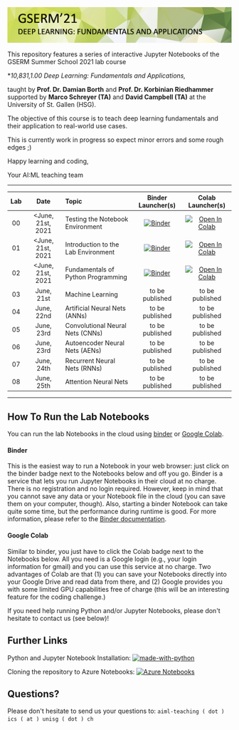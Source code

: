 ![Course Banner](banner.png)

This repository features a series of interactive Jupyter Notebooks of the GSERM Summer School 2021 lab course 

**10,831,1.00 Deep Learning: Fundamentals and Applications,* 

taught by **Prof. Dr. Damian Borth** and **Prof. Dr. Korbinian Riedhammer** supported by **Marco Schreyer (TA)** and **David Campbell (TA)** at the University of St. Gallen (HSG). 

The objective of this course is to teach deep learning fundamentals and their application to real-world use cases.

This is currently work in progress so expect minor errors and some rough edges ;)

Happy learning and coding,

Your AI:ML teaching team 

---
| Lab           |Date                 |  Topic                            |  Binder Launcher(s) | Colab Launcher(s) |
|:-------------:|:-------------------:|:---------------------------------|:-------------------:|:-----------------:|
|00|  <June, 21st, 2021	 | Testing the Notebook Environment | [![Binder](https://mybinder.org/badge_logo.svg)](https://mybinder.org/v2/gh/HSG-AIML/LabGSERM/main?filepath=lab_00%2Flab_00.ipynb) | [![Open In Colab](https://colab.research.google.com/assets/colab-badge.svg)](https://colab.research.google.com/github/HSG-AIML/LabGSERM/blob/main/lab_00/lab_00.ipynb) |
|01|  <June, 21st, 2021	 | Introduction to the Lab Environment | [![Binder](https://mybinder.org/badge_logo.svg)](https://mybinder.org/v2/gh/HSG-AIML/LabGSERM/main?filepath=lab_01%2Flab_01.ipynb) | [![Open In Colab](https://colab.research.google.com/assets/colab-badge.svg)](https://colab.research.google.com/github/HSG-AIML/LabGSERM/blob/main/lab_01/lab_01.ipynb) |
|02|  <June, 21st, 2021	 | Fundamentals of Python Programming | [![Binder](https://mybinder.org/badge_logo.svg)](https://mybinder.org/v2/gh/HSG-AIML/LabGSERM/main?filepath=lab_02%2Flab_02.ipynb) | [![Open In Colab](https://colab.research.google.com/assets/colab-badge.svg)](https://colab.research.google.com/github/HSG-AIML/LabGSERM/blob/main/lab_02/lab_02.ipynb) |
|03|  June, 21st | Machine Learning | to be published  | to be published |
|04|  June, 22nd | Artificial Neural Nets (ANNs) | to be published  | to be published |
|05|  June, 23rd	 | Convolutional Neural Nets (CNNs) | to be published  | to be published |
|06|  June, 23rd	 | Autoencoder Neural Nets (AENs) | to be published  | to be published |
|07|  June, 24th	 | Recurrent Neural Nets (RNNs) | to be published  | to be published |
|08|  June, 25th	 | Attention Neural Nets | to be published  | to be published |

---

## How To Run the Lab Notebooks

You can run the lab Notebooks in the cloud using [binder](https://mybinder.org/) or 
[Google Colab](https://colab.research.google.com/).

#### Binder

This is the easiest way to run a Notebook in your web browser: just click on the binder badge next to 
the Notebooks below and off you go. Binder is a service that lets you run Jupyter Notebooks in their cloud at no charge. 
There is no registration and no
login required. However, keep in mind that you cannot save any data or your Notebook file in the cloud (you can save them
on your computer, though). Also, starting a binder
Notebook can take quite some time, but the performance during runtime is good. 
For more information, please refer to the [Binder documentation](https://mybinder.readthedocs.io/en/latest/index.html).

#### Google Colab

Similar to binder, you just have to click the Colab badge next to the Notebooks below. All you need is a Google login
(e.g., your login information for gmail) and you can use this service at no charge. 
Two advantages of Colab are that (1) you can save your 
Notebooks directly into your Google Drive and read data from there, and (2) Google provides you with some limited GPU capabilities
free of charge (this will be an interesting feature for the coding challenge.)

If you need help running Python and/or Jupyter Notebooks, please don't hesitate to contact us (see below)!

## Further Links

Python and Jupyter Notebook Installation: [![made-with-python](https://img.shields.io/badge/Made%20with-Python-1f425f.svg)](https://github.com/HSG-AIML/LabGSERM/blob/main/ml_installation_guide.pdf)

Cloning the repository to Azure Notebooks: [![Azure Notebooks](https://notebooks.azure.com/launch.png)](https://notebooks.azure.com/import/gh/HSG-AIML/LabML)

## Questions?

Please don't hesitate to send us your questions to: `aiml-teaching ( dot ) ics ( at ) unisg ( dot ) ch`  

